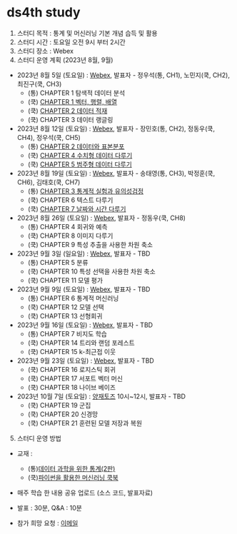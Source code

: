 # ds4th study
1) 스터디 목적 : 통계 및 머신러닝 기본 개념 습득 및 활용
2) 스터디 시간 : 토요일 오전 9시 부터 2시간
3) 스터디 장소 : Webex
4) 스터디 운영 계획 (2023년 8월, 9월)
- 2023년 8월 5일 (토요일) : [Webex](https://lgehq.webex.com/lgehq/e.php?MTID=m24ffdf192a05040010c5c81b43fface1	), 발표자 - 정우석(통, CH1), 노민지(쿡, CH2), 최진구(쿡, CH3)
  - (통) CHAPTER 1 탐색적 데이터 분석
  - (쿡) [CHAPTER 1 벡터, 행렬, 배열](https://github.com/restful3/ds4th_study/blob/main/source/%ED%8C%8C%EC%9D%B4%EC%8D%AC%EC%9D%84%20%ED%99%9C%EC%9A%A9%ED%95%9C%20%EB%A8%B8%EC%8B%A0%EB%9F%AC%EB%8B%9D%20%EC%BF%A1%EB%B6%81/01_%EB%B2%A1%ED%84%B0_%ED%96%89%EB%A0%AC_%EB%B0%B0%EC%97%B4_Song.ipynb)
  - (쿡) [CHAPTER 2 데이터 적재](https://github.com/restful3/ds4th_study/blob/main/source/%ED%8C%8C%EC%9D%B4%EC%8D%AC%EC%9D%84%20%ED%99%9C%EC%9A%A9%ED%95%9C%20%EB%A8%B8%EC%8B%A0%EB%9F%AC%EB%8B%9D%20%EC%BF%A1%EB%B6%81/02_%EB%8D%B0%EC%9D%B4%ED%84%B0_%EC%A0%81%EC%9E%AC_Roh.ipynb)
  - (쿡) CHAPTER 3 데이터 랭글링
- 2023년 8월 12일 (토요일) : [Webex](https://lgehq.webex.com/lgehq/e.php?MTID=mf554b5dd8e1ca5e4f4c4c6cdee64a178	), 발표자 - 장민호(통, CH2), 정동우(쿡, CH4), 정우석(쿡, CH5)
  - (통) [CHAPTER 2 데이터와 표본분포](https://github.com/restful3/ds4th_study/blob/d648d0b5e36914d06b60565c5abb31f73e86a064/source/%EB%8D%B0%EC%9D%B4%ED%84%B0%20%EA%B3%BC%ED%95%99%EC%9D%84%20%EC%9C%84%ED%95%9C%20%ED%86%B5%EA%B3%84/ch2_%EB%8D%B0%EC%9D%B4%ED%84%B0%EC%99%80_%ED%91%9C%EB%B3%B8%EB%B6%84%ED%8F%AC.ipynb)
  - (쿡) [CHAPTER 4 수치형 데이터 다루기](https://github.com/restful3/ds4th_study/blob/main/source/%ED%8C%8C%EC%9D%B4%EC%8D%AC%EC%9D%84%20%ED%99%9C%EC%9A%A9%ED%95%9C%20%EB%A8%B8%EC%8B%A0%EB%9F%AC%EB%8B%9D%20%EC%BF%A1%EB%B6%81/04_%EC%88%98%EC%B9%98%ED%98%95_%EB%8D%B0%EC%9D%B4%ED%84%B0_%EB%8B%A4%EB%A3%A8%EA%B8%B0_dongwoo.ipynb)
  - (쿡) [CHAPTER 5 범주형 데이터 다루기](https://github.com/restful3/ds4th_study/blob/main/source/%ED%8C%8C%EC%9D%B4%EC%8D%AC%EC%9D%84%20%ED%99%9C%EC%9A%A9%ED%95%9C%20%EB%A8%B8%EC%8B%A0%EB%9F%AC%EB%8B%9D%20%EC%BF%A1%EB%B6%81/05_%EB%B2%94%EC%A3%BC%ED%98%95%EB%8D%B0%EC%9D%B4%ED%84%B0_ws.ipynb)
- 2023년 8월 19일 (토요일) : [Webex](https://lgehq.webex.com/lgehq/e.php?MTID=m3b3c0ed1cf0e51352a0dba4d1d815144	), 발표자 - 송태영(통, CH3), 박정훈(쿡, CH6), 김태호(쿡, CH7)
  - (통) [CHAPTER 3 통계적 실험과 유의성검정](https://github.com/restful3/ds4th_study/blob/main/source/%EB%8D%B0%EC%9D%B4%ED%84%B0%20%EA%B3%BC%ED%95%99%EC%9D%84%20%EC%9C%84%ED%95%9C%20%ED%86%B5%EA%B3%84/ch3_%ED%86%B5%EA%B3%84%EC%A0%81_%EC%8B%A4%ED%97%98%EA%B3%BC_%EC%9C%A0%EC%9D%98%EC%84%B1%EA%B2%80%EC%A0%95_Song.ipynb)
  - (쿡) CHAPTER 6 텍스트 다루기
  - (쿡) [CHAPTER 7 날짜와 시간 다루기](https://github.com/restful3/ds4th_study/blob/main/source/%ED%8C%8C%EC%9D%B4%EC%8D%AC%EC%9D%84%20%ED%99%9C%EC%9A%A9%ED%95%9C%20%EB%A8%B8%EC%8B%A0%EB%9F%AC%EB%8B%9D%20%EC%BF%A1%EB%B6%81/07_%EB%82%A0%EC%A7%9C%EC%99%80_%EC%8B%9C%EA%B0%84_%EB%8B%A4%EB%A3%A8%EA%B8%B0_Teo.ipynb)
- 2023년 8월 26일 (토요일) : [Webex](https://lgehq.webex.com/lgehq/e.php?MTID=m93124ed60f2f34c22c2343c05e0acc4e	), 발표자 - 정동우(쿡, CH8)
  - (통) CHAPTER 4 회귀와 예측
  - (쿡) CHAPTER 8 이미지 다루기
  - (쿡) CHAPTER 9 특성 추출을 사용한 차원 축소
- 2023년 9월 3일 (일요일) : [Webex](https://lgehq.webex.com/lgehq/e.php?MTID=me8040e0adaed27ddec976d91902554fc	), 발표자 - TBD
  - (통) CHAPTER 5 분류
  - (쿡) CHAPTER 10 특성 선택을 사용한 차원 축소
  - (쿡) CHAPTER 11 모델 평가
- 2023년 9월 9일 (토요일) : [Webex](https://lgehq.webex.com/lgehq/e.php?MTID=m2e1e7a835e12882be31884b624dcf912	), 발표자 - TBD
  - (통) CHAPTER 6 통계적 머신러닝
  - (쿡) CHAPTER 12 모델 선택
  - (쿡) CHAPTER 13 선형회귀
- 2023년 9월 16일 (토요일) : [Webex](https://lgehq.webex.com/lgehq/e.php?MTID=mc3dad5557822469c774b8c90a5bf3530	), 발표자 - TBD
  - (통) CHAPTER 7 비지도 학습
  - (쿡) CHAPTER 14 트리와 랜덤 포레스트
  - (쿡) CHAPTER 15 k-최근접 이웃
- 2023년 9월 23일 (토요일) : [Webex](https://lgehq.webex.com/lgehq/e.php?MTID=m622e16ad01745b86402ffabb6e7dceec	), 발표자 - TBD
  - (쿡) CHAPTER 16 로지스틱 회귀
  - (쿡) CHAPTER 17 서포트 벡터 머신
  - (쿡) CHAPTER 18 나이브 베이즈
- 2023년 10월 7일 (토요일) : [양재토즈](https://m.place.naver.com/place/1853539067/home?entry=ple) 10시~12시, 발표자 - TBD
  - (쿡) CHAPTER 19 군집
  - (쿡) CHAPTER 20 신경망
  - (쿡) CHAPTER 21 훈련된 모델 저장과 복원
    
5) 스터디 운영 방법
- 교재 :
  - (통)[데이터 과학을 위한 통계(2판)](https://ridibooks.com/books/443000901?_s=search&_q=%EB%8D%B0%EC%9D%B4%ED%84%B0+%EA%B3%BC%ED%95%99%EC%9D%84+%EC%9C%84%ED%95%9C+%ED%86%B5%EA%B3%84&_rdt_sid=search&_rdt_idx=0)
  - (쿡)[파이썬을 활용한 머신러닝 쿡북](https://ridibooks.com/books/443000724?_s=search&_q=%ED%8C%8C%EC%9D%B4%EC%8D%AC%EC%9D%84+%ED%99%9C%EC%9A%A9%ED%95%9C+%EB%A8%B8%EC%8B%A0%EB%9F%AC%EB%8B%9D+%EC%BF%A1%EB%B6%81&_rdt_sid=search&_rdt_idx=0)
  
- 매주 학습 한 내용 공유 업로드 (소스 코드, 발표자료)
- 발표 : 30분, Q&A : 10분
- 참가 희망 요청 : [이메일](restful3@gmail.com)
